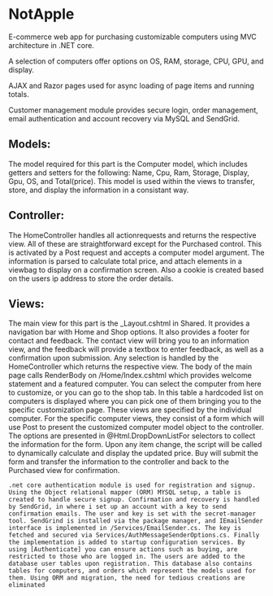 # NotApple

E-commerce web app for purchasing customizable computers using MVC architecture in .NET core.

A selection of computers offer options on OS, RAM, storage, CPU, GPU, and display. 

AJAX and Razor pages used for async loading of page items and running totals. 

Customer management module provides secure login, order management, email authentication and account recovery via MySQL and SendGrid.

## Models:
The model required for this part is the Computer model, which includes getters and setters for the following: Name, Cpu, Ram, Storage, Display, Gpu, OS, and Total(price). This model is used within the views to transfer, store, and display the information in a consistant way.

## Controller:
The HomeController handles all actionrequests and returns the respective view. All of these are straightforward except for the Purchased control. This is activated by a Post request and accepts a computer model argument. The information is parsed to calculate total price, and attach elements in a viewbag to display on a confirmation screen. Also a cookie is created based on the users ip address to store the order details.

## Views:
The main view for this part is the _Layout.cshtml in Shared. It provides a navigation bar with Home and Shop options. It also provides a footer for contact and feedback. The contact view will bring you to an information view, and the feedback will provide a textbox to enter feedback, as well as a confirmation upon submission. Any selection is handled by the HomeController which returns the respective view. The body of the main page calls RenderBody on /Home/Index.cshtml which provides welcome statement and a featured computer. You can select the computer from here to customize, or you can go to the shop tab. In this table a hardcoded list on computers is displayed where you can pick one of them bringing you to the specific customization page. These views are specified by the individual computer. For the specific computer views, they consist of a form which will use Post to present the customized computer model object to the controller. The options are presented in @Html.DropDownListFor selectors to collect the information for the form. Upon any item change, the script will be called to dynamically calculate and display the updated price. Buy will submit the form and transfer the information to the controller and back to the Purchased view for confirmation.


    .net core authentication module is used for registration and signup. Using the Object relational mapper (ORM) MYSQL setup, a table is created to handle secure signup. Confirmation and recovery is handled by SendGrid, in where i set up an account with a key to send confirmation emails. The user and key is set with the secret-manager tool. SendGrind is installed via the package manager, and IEmailSender interface is implemented in /Services/EmailSender.cs. The key is fetched and secured via Services/AuthMessageSenderOptions.cs. Finally the implementation is added to startup configuration services. By using [Authenticate] you can ensure actions such as buying, are restricted to those who are logged in. The users are added to the database user tables upon registration. This database also contains tables for computers, and orders which represent the models used for them. Using ORM and migration, the need for tedious creations are eliminated




